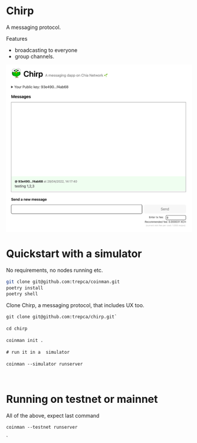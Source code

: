 # Chirp

A messaging protocol.

Features

- broadcasting to everyone
- group channels.

![Image](/chirp.png "Chirp - messaging dApp")

# Quickstart with a simulator

No requirements, no nodes running etc.

```sh
git clone git@github.com:trepca/coinman.git
poetry install
poetry shell

```

Clone Chirp, a messaging protocol, that includes UX too.

```
git clone git@github.com:trepca/chirp.git`

cd chirp

coinman init .

# run it in a  simulator

coinman --simulator runserver



```

# Running on testnet or mainnet

All of the above, expect last command

```
coinman --testnet runserver

```

`
